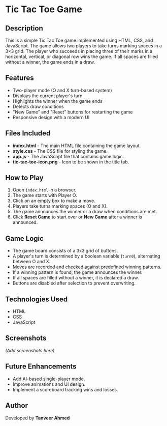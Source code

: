 # Tic Tac Toe Game

## Description

This is a simple Tic Tac Toe game implemented using HTML, CSS, and JavaScript. The game allows two players to take turns marking spaces in a 3×3 grid. The player who succeeds in placing three of their marks in a horizontal, vertical, or diagonal row wins the game. If all spaces are filled without a winner, the game ends in a draw.

## Features

- Two-player mode (O and X turn-based system)
- Displays the current player's turn
- Highlights the winner when the game ends
- Detects draw conditions
- "New Game" and "Reset" buttons for restarting the game
- Responsive design with a modern UI

## Files Included

- **index.html** - The main HTML file containing the game layout.
- **style.css** - The CSS file for styling the game.
- **app.js** - The JavaScript file that contains game logic.
- **tic-tac-toe-icon.png** - Icon to be shown in the title tab.

## How to Play

1. Open `index.html` in a browser.
2. The game starts with Player O.
3. Click on an empty box to make a move.
4. Players take turns marking spaces (O and X).
5. The game announces the winner or a draw when conditions are met.
6. Click **Reset Game** to start over or **New Game** after a winner is announced.

## Game Logic

- The game board consists of a 3x3 grid of buttons.
- A player's turn is determined by a boolean variable (`turn0`), alternating between O and X.
- Moves are recorded and checked against predefined winning patterns.
- If a winning pattern is found, the game announces the winner.
- If all spaces are filled without a winner, it is declared a draw.
- Buttons are disabled after selection to prevent overwriting.

## Technologies Used

- HTML
- CSS
- JavaScript

## Screenshots

*(Add screenshots here)*

## Future Enhancements

- Add AI-based single-player mode.
- Improve animations and UI design.
- Implement a scoreboard tracking wins and losses.

## Author

Developed by **Tanveer Ahmed**
